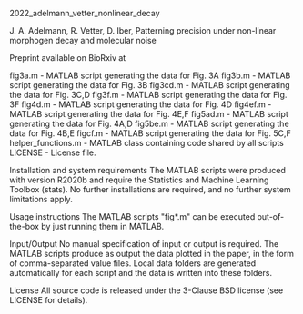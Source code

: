 2022_adelmann_vetter_nonlinear_decay

J. A. Adelmann, R. Vetter, D. Iber, Patterning precision under non-linear morphogen decay and molecular noise 

Preprint available on BioRxiv at 

fig3a.m - MATLAB script generating the data for Fig. 3A
fig3b.m - MATLAB script generating the data for Fig. 3B
fig3cd.m - MATLAB script generating the data for Fig. 3C,D
fig3f.m - MATLAB script generating the data for Fig. 3F
fig4d.m - MATLAB script generating the data for Fig. 4D
fig4ef.m - MATLAB script generating the data for Fig. 4E,F
fig5ad.m - MATLAB script generating the data for Fig. 4A,D
fig5be.m - MATLAB script generating the data for Fig. 4B,E
figcf.m - MATLAB script generating the data for Fig. 5C,F
helper_functions.m - MATLAB class containing code shared by all scripts
LICENSE - License file.

Installation and system requirements
The MATLAB scripts were produced with version R2020b and require the Statistics and Machine Learning Toolbox (stats).
No further installations are required, and no further system limitations apply.

Usage instructions
The MATLAB scripts "fig*.m" can be executed out-of-the-box by just running them in MATLAB.

Input/Output
No manual specification of input or output is required.
The MATLAB scripts produce as output the data plotted in the paper, in the form of comma-separated value files.
Local data folders are generated automatically for each script and the data is written into these folders.

License
All source code is released under the 3-Clause BSD license (see LICENSE for details).
